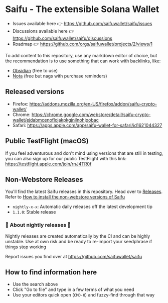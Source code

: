 # Saifu - The extensible Solana Wallet

- Issues available here 👉 https://github.com/saifuwallet/saifu/issues
- Discussions available here 👉 https://github.com/saifuwallet/saifu/discussions
- Roadmap 👉 https://github.com/orgs/saifuwallet/projects/2/views/1

To add content to this repository, use any markdown editor of choice, but the recommendation is to use something that can work with backlinks, like:

- [Obsidian](https://obsidian.md/) (free to use)
- [Nota](https://nota.md/) (free but nags with purchase reminders)

## Released versions

- Firefox: https://addons.mozilla.org/en-US/firefox/addon/saifu-crypto-wallet/
- Chrome: https://chrome.google.com/webstore/detail/saifu-crypto-wallet/ejdabmcenoflojakpkgjnilnohjoobac
- Safari: https://apps.apple.com/app/saifu-wallet-for-safari/id1621044327

## Public TestFlight (macOS)

If you feel adventurous and don't mind using versions that are still in testing, you can also sign up for our public TestFlight with this link: https://testflight.apple.com/join/rnJ4TR0f

## Non-Webstore Releases

You'll find the latest Saifu releases in this repository. Head over to [Releases](https://github.com/saifuwallet/saifu/releases). Refer to [How to install the non-webstore versions of Saifu](/How%20to%20install%20the%20non-webstore%20versions%20of%20Saifu.md)

- `nightly-x-x`: Automatic daily releases off the latest development tip
- `1.1.0`: Stable release

### 🌟 About nightly releases 🌟

Nightly releases are created automatically by the CI and can be highly unstable. Use at own risk and be ready to re-import your seedphrase if things stop working

Report issues you find over at https://github.com/saifuwallet/saifu

## How to find information here

- Use the search above
- Click "Go to file" and type in a few terms of what you need
- Use your editors quick open (`CMD-O`) and fuzzy-find through that way

